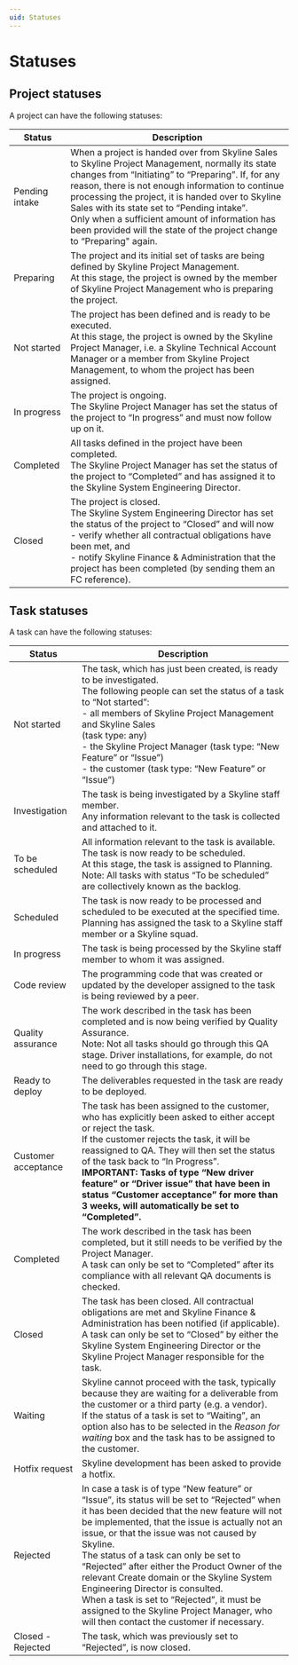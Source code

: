 ```yaml
---
uid: Statuses
---
```


# Statuses

## Project statuses

A project can have the following statuses:

| Status         | Description                                                                                                                                                                                                                                                                                                                                                                                                                                            |
|----------------|--------------------------------------------------------------------------------------------------------------------------------------------------------------------------------------------------------------------------------------------------------------------------------------------------------------------------------------------------------------------------------------------------------------------------------------------------------|
| Pending intake | When a project is handed over from Skyline Sales to Skyline Project Management, normally its state changes from “Initiating” to “Preparing”. If, for any reason, there is not enough information to continue processing the project, it is handed over to Skyline Sales with its state set to “Pending intake”.<br> Only when a sufficient amount of information has been provided will the state of the project change to “Preparing" again.          |
| Preparing      | The project and its initial set of tasks are being defined by Skyline Project Management.<br> At this stage, the project is owned by the member of Skyline Project Management who is preparing the project.                                                                                                                                                                                                                                            |
| Not started    | The project has been defined and is ready to be executed.<br> At this stage, the project is owned by the Skyline Project Manager, i.e. a Skyline Technical Account Manager or a member from Skyline Project Management, to whom the project has been assigned.                                                                                                                                                                                         |
| In progress    | The project is ongoing.<br> The Skyline Project Manager has set the status of the project to “In progress” and must now follow up on it.                                                                                                                                                                                                                                                                                                               |
| Completed      | All tasks defined in the project have been completed.<br> The Skyline Project Manager has set the status of the project to “Completed” and has assigned it to the Skyline System Engineering Director.                                                                                                                                                                                                                                                 |
| Closed         | The project is closed.<br> The Skyline System Engineering Director has set the status of the project to “Closed” and will now<br> -  verify whether all contractual obligations have been met, and<br> -  notify Skyline Finance & Administration that the project has been completed (by sending them an FC reference). |

## Task statuses

A task can have the following statuses:

| Status              | Description                                                                                                                                                                                                                                                                                                                                                                                                                                                                                                                                                        |
|---------------------|--------------------------------------------------------------------------------------------------------------------------------------------------------------------------------------------------------------------------------------------------------------------------------------------------------------------------------------------------------------------------------------------------------------------------------------------------------------------------------------------------------------------------------------------------------------------|
| Not started         | The task, which has just been created, is ready to be investigated.<br> The following people can set the status of a task to “Not started”:<br> -  all members of Skyline Project Management and Skyline Sales<br>(task type: any)<br> -  the Skyline Project Manager (task type: “New Feature” or “Issue”)<br> -  the customer (task type: “New Feature” or “Issue”) |
| Investigation       | The task is being investigated by a Skyline staff member.<br> Any information relevant to the task is collected and attached to it.                                                                                                                                                                                                                                                                                                                                                                                                                                |
| To be scheduled     | All information relevant to the task is available. The task is now ready to be scheduled.<br> At this stage, the task is assigned to Planning.<br> Note: All tasks with status “To be scheduled” are collectively known as the backlog.                                                                                                                                                                                                                                                                                                                            |
| Scheduled           | The task is now ready to be processed and scheduled to be executed at the specified time.<br> Planning has assigned the task to a Skyline staff member or a Skyline squad.                                                                                                                                                                                                                                                                                                                                                                                         |
| In progress         | The task is being processed by the Skyline staff member to whom it was assigned.                                                                                                                                                                                                                                                                                                                                                                                                                                                                                   |
| Code review         | The programming code that was created or updated by the developer assigned to the task is being reviewed by a peer.                                                                                                                                                                                                                                                                                                                                                                                                                                                |
| Quality assurance   | The work described in the task has been completed and is now being verified by Quality Assurance.<br> Note: Not all tasks should go through this QA stage. Driver installations, for example, do not need to go through this stage.                                                                                                                                                                                                                                                                                                                                |
| Ready to deploy     | The deliverables requested in the task are ready to be deployed.                                                                                                                                                                                                                                                                                                                                                                                                                                                                                                   |
| Customer acceptance | The task has been assigned to the customer, who has explicitly been asked to either accept or reject the task.<br> If the customer rejects the task, it will be reassigned to QA. They will then set the status of the task back to “In Progress”.<br> **IMPORTANT: Tasks of type “New driver feature” or “Driver issue” that have been in status “Customer acceptance” for more than 3 weeks, will automatically be set to “Completed”.**                                                                                                |
| Completed           | The work described in the task has been completed, but it still needs to be verified by the Project Manager.<br> A task can only be set to “Completed” after its compliance with all relevant QA documents is checked.                                                                                                                                                                                                                                                                                                                                             |
| Closed              | The task has been closed. All contractual obligations are met and Skyline Finance & Administration has been notified (if applicable).<br> A task can only be set to “Closed” by either the Skyline System Engineering Director or the Skyline Project Manager responsible for the task.                                                                                                                                                                                                                                                                            |
| Waiting             | Skyline cannot proceed with the task, typically because they are waiting for a deliverable from the customer or a third party (e.g. a vendor).<br> If the status of a task is set to “Waiting”, an option also has to be selected in the *Reason for waiting* box and the task has to be assigned to the customer.                                                                                                                                                                                                                  |
| Hotfix request      | Skyline development has been asked to provide a hotfix.                                                                                                                                                                                                                                                                                                                                                                                                                                                                                                            |
| Rejected            | In case a task is of type “New feature” or “Issue”, its status will be set to “Rejected” when it has been decided that the new feature will not be implemented, that the issue is actually not an issue, or that the issue was not caused by Skyline.<br> The status of a task can only be set to “Rejected” after either the Product Owner of the relevant Create domain or the Skyline System Engineering Director is consulted.<br> When a task is set to “Rejected”, it must be assigned to the Skyline Project Manager, who will then contact the customer if necessary.    |
| Closed - Rejected   | The task, which was previously set to “Rejected”, is now closed.                                                                                                                                                                                                                                                                                                                                                                                                                                                                                                   |
